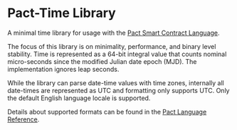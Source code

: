 # Pact-Time Library

A minimal time library for usage with the [Pact Smart Contract
Language](https://github.com/kadena-io/pact/).

The focus of this library is on minimality, performance, and binary level
stability. Time is represented as a 64-bit integral value that counts nominal
micro-seconds since the modified Julian date epoch (MJD). The implementation
ignores leap seconds.

While the library can parse date-time values with time zones, internally all
date-times are represented as UTC and formatting only supports UTC. Only the
default English language locale is supported.

Details about supported formats can be found in the [Pact Language
Reference](https://pact-language.readthedocs.io/en/stable/pact-reference.html#time-formats).

